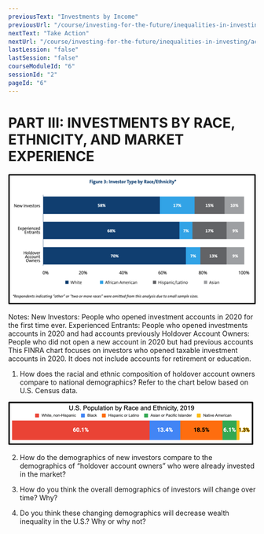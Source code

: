 ```yaml
---
previousText: "Investments by Income"
previousUrl: "/course/investing-for-the-future/inequalities-in-investing/investments-by-income"
nextText: "Take Action"
nextUrl: "/course/investing-for-the-future/inequalities-in-investing/activities"
lastLession: "false"
lastSession: "false"
courseModuleId: "6"
sessionId: "2"
pageId: "6"
---
```



# PART III: INVESTMENTS BY RACE, ETHNICITY, AND MARKET EXPERIENCE

<img src="./Picture8.png" />

Notes:
New Investors: People who opened investment accounts in 2020 for the first time ever. 
Experienced Entrants: People who opened investments accounts in 2020 and had accounts previously
Holdover Account Owners: People who did not open a new account in 2020 but had previous accounts  
This FINRA chart focuses on investors who opened taxable investment accounts in 2020. It does not include accounts for retirement or education. 

1. How does the racial and ethnic composition of holdover account owners compare to national demographics? Refer to the chart below based on U.S. Census data.

 
<img src="./Picture9.png" />

2. How do the demographics of new investors compare to the demographics of “holdover account owners” who were already invested in the market?

3. How do you think the overall demographics of investors will change over time? Why? 

4.	Do you think these changing demographics will decrease wealth inequality in the U.S.? Why or why not? 
